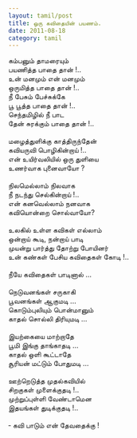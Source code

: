 ```yaml
---
layout: tamil/post
title: ஒரு கவிதையின் பயணம்.
date: 2011-08-18
category: tamil
---
```


கம்பனும் தாமரையும் <br />
பயணித்த பாதை தான் !..<br />
உன் மனமும் என் மனமும் <br />
ஒருமித்த பாதை தான் !..<br />
நீ பேசும் பேச்சுக்கே <br />
பூ பூத்த பாதை தான் !..<br />
செந்தமிழில் நீ பாட <br />
தேன் சுரக்கும் பாதை தான் !..<br />
<br />
மழைத்துளிக்கு காத்திருந்தேன்<br />
கவியருவி பொழிகின்றாய் !..<br />
என் உயிர்வலியில் ஒரு துளியை<br />
உணர்வாக புனைவாயோ ?<br />
<br />
நிலமெல்லாம் நிலவாக <br />
நீ நடந்து செல்கின்றாய் !..<br />
என் கனவெல்லாம் நனவாக<br />
கவியொன்றை சொல்வாயோ?<br />
<br />
உலகில் உள்ள கவிகள் எல்லாம்<br />
ஒன்றாய் கூடி, நன்றாய் பாடி<br />
முயன்று பார்த்து தோற்று போயினர்<br />
உன் கண்கள் பேசிய கவிதைகள் கோடி !..<br />
<br />
நீயே கவிதைகள் பாடினால் ...<br />
<br />
நெடுவனங்கள் சருகாகி<br />
பூவனங்கள் ஆகுமடி ...<br />
கொடும்புலியும் பொன்மானும்<br />
காதல் சொல்லி திரியுமடி ...<br />
<br />
இயற்கையை மாற்றாதே <br />
பூமி இங்கு தாங்காதடி ...<br />
காதல் ஒளி கூட்டாதே<br />
சூரியன் மட்டும் போதுமடி ... <br />
<br />
ஊற்றெடுத்த முதல்கவியில் <br />
சிறகுகள் முளைக்குதடி !..<br />
முற்றுப்புள்ளி வேண்டாமென<br />
இதயங்கள் துடிக்குதடி !..<br />
<br />
&#x2010; கவி பாடும் என் தேவதைக்கு !<br />
<br />
